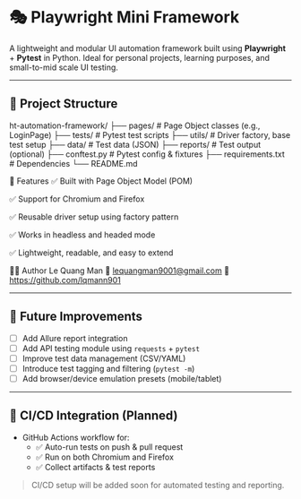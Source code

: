 # 🎭 Playwright Mini Framework

A lightweight and modular UI automation framework built using **Playwright** + **Pytest** in Python. Ideal for personal projects, learning purposes, and small-to-mid scale UI testing.

---

## 📁 Project Structure

ht-automation-framework/
├── pages/ # Page Object classes (e.g., LoginPage)
├── tests/ # Pytest test scripts
├── utils/ # Driver factory, base test setup
├── data/ # Test data (JSON)
├── reports/ # Test output (optional)
├── conftest.py # Pytest config & fixtures
├── requirements.txt # Dependencies
└── README.md

🧪 Features
✅ Built with Page Object Model (POM)

✅ Support for Chromium and Firefox

✅ Reusable driver setup using factory pattern

✅ Works in headless and headed mode

✅ Lightweight, readable, and easy to extend

🙋‍♂️ Author
Le Quang Man
📧 lequangman9001@gmail.com
🔗 https://github.com/lqmann901

---

## 📌 Future Improvements

- [ ] Add Allure report integration
- [ ] Add API testing module using `requests` + `pytest`
- [ ] Improve test data management (CSV/YAML)
- [ ] Introduce test tagging and filtering (`pytest -m`)
- [ ] Add browser/device emulation presets (mobile/tablet)

---

## 🔄 CI/CD Integration (Planned)

- GitHub Actions workflow for:
  - ✅ Auto-run tests on push & pull request
  - ✅ Run on both Chromium and Firefox
  - ✅ Collect artifacts & test reports

> CI/CD setup will be added soon for automated testing and reporting.
